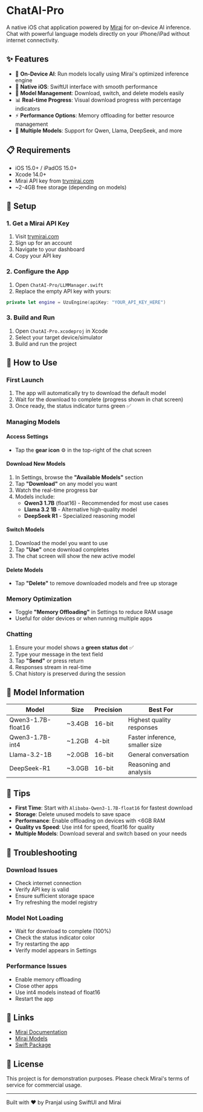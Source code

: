 # ChatAI-Pro

A native iOS chat application powered by [Mirai](https://trymirai.com) for on-device AI inference. Chat with powerful language models directly on your iPhone/iPad without internet connectivity.

## ✨ Features

- 🤖 **On-Device AI**: Run models locally using Mirai's optimized inference engine
- 📱 **Native iOS**: SwiftUI interface with smooth performance
- 🔄 **Model Management**: Download, switch, and delete models easily
- 📊 **Real-time Progress**: Visual download progress with percentage indicators
- ⚡ **Performance Options**: Memory offloading for better resource management
- 🎯 **Multiple Models**: Support for Qwen, Llama, DeepSeek, and more

## 📋 Requirements

- iOS 15.0+ / iPadOS 15.0+
- Xcode 14.0+
- Mirai API key from [trymirai.com](https://trymirai.com)
- ~2-4GB free storage (depending on models)

## 🚀 Setup

### 1. Get a Mirai API Key
1. Visit [trymirai.com](https://trymirai.com)
2. Sign up for an account
3. Navigate to your dashboard
4. Copy your API key

### 2. Configure the App
1. Open `ChatAI-Pro/LLMManager.swift`
2. Replace the empty API key with yours:
```swift
private let engine = UzuEngine(apiKey: "YOUR_API_KEY_HERE")
```

### 3. Build and Run
1. Open `ChatAI-Pro.xcodeproj` in Xcode
2. Select your target device/simulator
3. Build and run the project

## 📱 How to Use

### First Launch
1. The app will automatically try to download the default model
2. Wait for the download to complete (progress shown in chat screen)
3. Once ready, the status indicator turns green ✅

### Managing Models

#### Access Settings
- Tap the **gear icon** ⚙️ in the top-right of the chat screen

#### Download New Models
1. In Settings, browse the **"Available Models"** section
2. Tap **"Download"** on any model you want
3. Watch the real-time progress bar
4. Models include:
   - **Qwen3 1.7B** (float16) - Recommended for most use cases
   - **Llama 3.2 1B** - Alternative high-quality model
   - **DeepSeek R1** - Specialized reasoning model

#### Switch Models
1. Download the model you want to use
2. Tap **"Use"** once download completes
3. The chat screen will show the new active model

#### Delete Models
- Tap **"Delete"** to remove downloaded models and free up storage

### Memory Optimization
- Toggle **"Memory Offloading"** in Settings to reduce RAM usage
- Useful for older devices or when running multiple apps

### Chatting
1. Ensure your model shows a **green status dot** ✅
2. Type your message in the text field
3. Tap **"Send"** or press return
4. Responses stream in real-time
5. Chat history is preserved during the session

## 🔧 Model Information

| Model | Size | Precision | Best For |
|-------|------|-----------|----------|
| Qwen3-1.7B-float16 | ~3.4GB | 16-bit | Highest quality responses |
| Qwen3-1.7B-int4 | ~1.2GB | 4-bit | Faster inference, smaller size |
| Llama-3.2-1B | ~2.0GB | 16-bit | General conversation |
| DeepSeek-R1 | ~3.0GB | 16-bit | Reasoning and analysis |

## 🎯 Tips

- **First Time**: Start with `Alibaba-Qwen3-1.7B-float16` for fastest download
- **Storage**: Delete unused models to save space
- **Performance**: Enable offloading on devices with <6GB RAM
- **Quality vs Speed**: Use int4 for speed, float16 for quality
- **Multiple Models**: Download several and switch based on your needs

## 🐛 Troubleshooting

### Download Issues
- Check internet connection
- Verify API key is valid
- Ensure sufficient storage space
- Try refreshing the model registry

### Model Not Loading
- Wait for download to complete (100%)
- Check the status indicator color
- Try restarting the app
- Verify model appears in Settings

### Performance Issues
- Enable memory offloading
- Close other apps
- Use int4 models instead of float16
- Restart the app

## 🔗 Links

- [Mirai Documentation](https://docs.trymirai.com)
- [Mirai Models](https://trymirai.com/models)
- [Swift Package](https://github.com/trymirai/uzu-swift)

## 📄 License

This project is for demonstration purposes. Please check Mirai's terms of service for commercial usage.

---

Built with ❤️ by Pranjal using SwiftUI and Mirai 